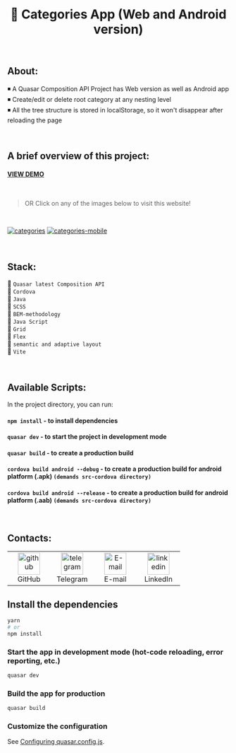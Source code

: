 <h1 align="center"> 📱 Categories App (Web and Android version) </h1>


<br>

## About:

◾ A Quasar Composition API Project has Web version as well as Android app    
◾ Create/edit or delete root category at any nesting level    
◾ All the tree structure is stored in localStorage, so it won't disappear after reloading the page


<br>    

## A brief overview of this project:    

#### <a href='https://olgabull-categories-tree-demo.netlify.app'>VIEW DEMO</a>

<br>

>OR Click on any of the images below to visit this website!


<br>


[![categories](https://github.com/user-attachments/assets/e836dd49-6b99-45db-89e2-dff6148bfdf4)](https://olgabull-categories-tree-demo.netlify.app)
[![categories-mobile](https://github.com/user-attachments/assets/26a7ae70-0743-427e-85e9-3db4504fa961)](https://olgabull-categories-tree-demo.netlify.app)


<br>

## Stack:

🔹 `Quasar latest Composition API`       
🔹 `Cordova`    
🔹 `Java`    
🔹 `SCSS`    
🔹 `BEM-methodology`    
🔹 `Java Script`     
🔹 `Grid`    
🔹 `Flex`      
🔹 `semantic and adaptive layout`      
🔹 `Vite`

<br>

## Available Scripts:

In the project directory, you can run:    

#### `npm install`    - to install dependencies 
#### `quasar dev`     - to start the project in development mode
#### `quasar build`   - to create a production build
#### `cordova build android --debug`   - to create a production build for android platform (.apk) `(demands src-cordova directory)`
#### `cordova build android --release` - to create a production build for android platform (.aab) `(demands src-cordova directory)`

<br>

## Contacts:
<table>
  <tr>
    <td align="center" width="82">
      <a href="https://github.com/OlgaBuLL">
        <img src='https://cdn.jsdelivr.net/npm/simple-icons@3.0.1/icons/github.svg' alt='github' width="50" />
      </a><br>GitHub
     </td>
    <td align="center" width="82">
      <a href="https://t.me/bio_ol23">
        <img src='https://cdn.jsdelivr.net/npm/simple-icons@3.0.1/icons/telegram.svg' alt='telegram' width="50" />
      </a><br>Telegram
     </td>
    <td align="center" width="82">
      <a href="mailto:oska43@mail.ru">
       <img src='https://cdn.jsdelivr.net/npm/simple-icons@3.0.1/icons/mail-dot-ru.svg' alt='E-mail' width="50" />
      </a><br>E-mail
     </td>
    <td align="center" width="82">
      <a href="https://www.linkedin.com/in/olga-bulgakova-014254243/">
       <img src='https://cdn.jsdelivr.net/npm/simple-icons@3.0.1/icons/linkedin.svg' alt='linkedin' width="50" />
      </a><br>LinkedIn
     </td>
  </tr>
</table>


## Install the dependencies
```bash
yarn
# or
npm install
```

### Start the app in development mode (hot-code reloading, error reporting, etc.)
```bash
quasar dev
```


### Build the app for production
```bash
quasar build
```

### Customize the configuration
See [Configuring quasar.config.js](https://v2.quasar.dev/quasar-cli-vite/quasar-config-js).
